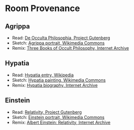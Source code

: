 # Room Provenance

## Agrippa

- Read: [De Occulta Philosophia, Project Gutenberg](https://www.gutenberg.org/ebooks/33952)
- Sketch: [Agrippa portrait, Wikimedia Commons](https://commons.wikimedia.org/wiki/File:Agrippa_Von_Nettenheim.jpg)
- Remix: [Three Books of Occult Philosophy, Internet Archive](https://archive.org/details/threebooksoccult00agri)

## Hypatia

- Read: [Hypatia entry, Wikipedia](https://en.wikipedia.org/wiki/Hypatia)
- Sketch: [Hypatia painting, Wikimedia Commons](<https://commons.wikimedia.org/wiki/File:HYPATIA_(Museo_del_Prado).jpg>)
- Remix: [Hypatia biography, Internet Archive](https://archive.org/details/hypatia00knip)

## Einstein

- Read: [Relativity, Project Gutenberg](https://www.gutenberg.org/ebooks/5001)
- Sketch: [Einstein portrait, Wikimedia Commons](https://commons.wikimedia.org/wiki/File:Einstein_1921_portrait2.jpg)
- Remix: [Albert Einstein: Relativity, Internet Archive](https://archive.org/details/alberteinsteinre00einso)
